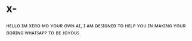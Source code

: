# x-
ʜᴇʟʟᴏ ɪᴍ xᴇʀᴏ ᴍᴅ ʏᴏᴜʀ ᴏᴡɴ ᴀɪ, ɪ ᴀᴍ ᴅᴇꜱɪɢɴᴇᴅ  ᴛᴏ ʜᴇʟᴘ ʏᴏᴜ ɪɴ ᴍᴀᴋɪɴɢ  ʏᴏᴜʀ  ʙᴏʀɪɴɢ  ᴡʜᴀᴛꜱᴀᴘᴘ  ᴛᴏ ʙᴇ ᴊᴏʏᴏᴜꜱ 
